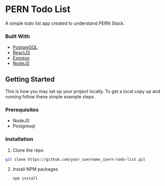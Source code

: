 # PERN Todo List

A simple todo list app created to understand PERN Stack.

### Built With

* [PostgreSQL](https://www.postgresql.org/)
* [ReactJS](https://reactjs.org/)
* [Express](https://expressjs.com/)
* [NodeJS](https://nodejs.org/)

## Getting Started

This is how you may set up your project locally.
To get a local copy up and running follow these simple example steps.

### Prerequisites

* NodeJS
* Postgresql

### Installation

1.  Clone the repo
   ```sh
   git clone https://github.com/your_username_/pern-todo-list.git
   ```
2. Install NPM packages
   ```sh
   npm install
   ```
